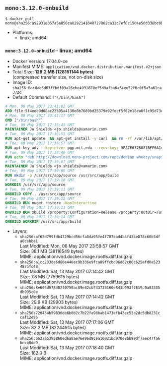 ## `mono:3.12.0-onbuild`

```console
$ docker pull mono@sha256:a92931e057a5a056ca0292141040727802ca32c7ef8c150ae50d338bc0bb0ca7
```

-	Platforms:
	-	linux; amd64

### `mono:3.12.0-onbuild` - linux; amd64

-	Docker Version: 17.04.0-ce
-	Manifest MIME: `application/vnd.docker.distribution.manifest.v2+json`
-	Total Size: **128.2 MB (128151144 bytes)**  
	(compressed transfer size, not on-disk size)
-	Image ID: `sha256:0ac8ae6d63ffbdf03a26ebe4931870ef5d0afba6a54ee52f6c0f5a5a61ca372d`
-	Default Command: `["\/bin\/bash"]`

```dockerfile
# Mon, 08 May 2017 23:41:02 GMT
ADD file:5f4eeb9d08ac23595a4130e8b7689bd25379e92fecf5f62e18ea0f1c95d73c33 in / 
# Mon, 08 May 2017 23:41:17 GMT
CMD ["/bin/bash"]
# Tue, 09 May 2017 17:36:45 GMT
MAINTAINER Jo Shields <jo.shields@xamarin.com>
# Tue, 09 May 2017 17:36:55 GMT
RUN apt-get update 	&& apt-get install -y curl 	&& rm -rf /var/lib/apt/lists/*
# Tue, 09 May 2017 17:36:57 GMT
RUN apt-key adv --keyserver pgp.mit.edu --recv-keys 3FA7E0328081BFF6A14DA29AA6A19B38D3D831EF
# Tue, 09 May 2017 17:38:46 GMT
RUN echo "deb http://download.mono-project.com/repo/debian wheezy/snapshots/3.12.0 main" > /etc/apt/sources.list.d/mono-xamarin.list         && echo "deb http://download.mono-project.com/repo/debian 312-security main" >> /etc/apt/sources.list.d/mono-xamarin.list 	&& apt-get update 	&& apt-get install -y mono-devel ca-certificates-mono fsharp mono-vbnc nuget 	&& rm -rf /var/lib/apt/lists/*
# Tue, 09 May 2017 17:39:07 GMT
MAINTAINER Jo Shields <jo.shields@xamarin.com>
# Tue, 09 May 2017 17:39:09 GMT
RUN mkdir -p /usr/src/app/source /usr/src/app/build
# Tue, 09 May 2017 17:39:10 GMT
WORKDIR /usr/src/app/source
# Tue, 09 May 2017 17:39:11 GMT
ONBUILD COPY . /usr/src/app/source
# Tue, 09 May 2017 17:39:12 GMT
ONBUILD RUN nuget restore -NonInteractive
# Tue, 09 May 2017 17:39:13 GMT
ONBUILD RUN xbuild /property:Configuration=Release /property:OutDir=/usr/src/app/build/
# Tue, 09 May 2017 17:39:14 GMT
ONBUILD WORKDIR /usr/src/app/build
```

-	Layers:
	-	`sha256:af65d799fdb4729bcd56cfa8da95fe4f787ead4b4f434e878c60b3dfa0cebba1`  
		Last Modified: Mon, 08 May 2017 23:58:57 GMT  
		Size: 38.1 MB (38116549 bytes)  
		MIME: application/vnd.docker.image.rootfs.diff.tar.gzip
	-	`sha256:a1cc233de6d80e440ec9b336e9fca89ffcbd96d62c80c625afd0a5234875fc48`  
		Last Modified: Sat, 13 May 2017 07:14:42 GMT  
		Size: 7.8 MB (7759615 bytes)  
		MIME: application/vnd.docker.image.rootfs.diff.tar.gzip
	-	`sha256:8e665d578482f0750ac89e42cb743735160e843b093f7819c0a83335db995c0e`  
		Last Modified: Sat, 13 May 2017 07:14:42 GMT  
		Size: 29.9 KB (29903 bytes)  
		MIME: application/vnd.docker.image.rootfs.diff.tar.gzip
	-	`sha256:720434b59836de6b0b2c7b22fa98bab1473efb43cc53a2dc5db8231ccaf12d95`  
		Last Modified: Sat, 13 May 2017 07:17:06 GMT  
		Size: 82.2 MB (82244915 bytes)  
		MIME: application/vnd.docker.image.rootfs.diff.tar.gzip
	-	`sha256:b62aa5396860ed6a8ae76e96d8cea16021bd970e8bb99df7aec47fa6becb8dd9`  
		Last Modified: Sat, 13 May 2017 07:18:40 GMT  
		Size: 162.0 B  
		MIME: application/vnd.docker.image.rootfs.diff.tar.gzip
